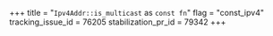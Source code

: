 +++
title = "`Ipv4Addr::is_multicast` as `const fn`"
flag = "const_ipv4"
tracking_issue_id = 76205
stabilization_pr_id = 79342
+++
